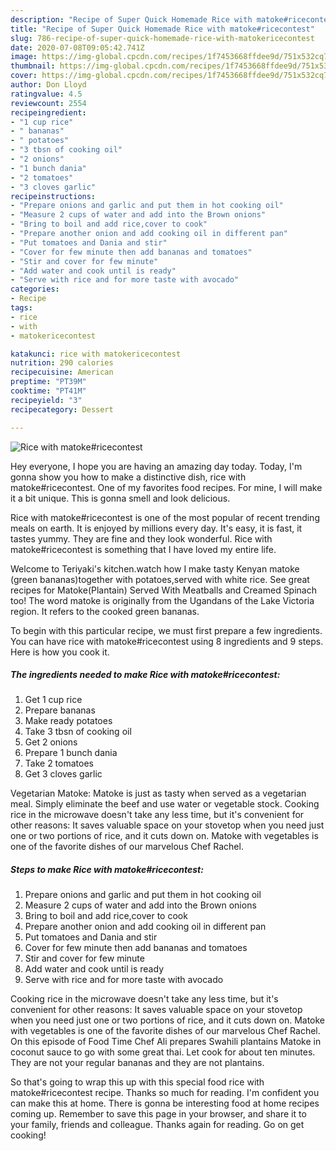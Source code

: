 ```yaml
---
description: "Recipe of Super Quick Homemade Rice with matoke#ricecontest"
title: "Recipe of Super Quick Homemade Rice with matoke#ricecontest"
slug: 786-recipe-of-super-quick-homemade-rice-with-matokericecontest
date: 2020-07-08T09:05:42.741Z
image: https://img-global.cpcdn.com/recipes/1f7453668ffdee9d/751x532cq70/rice-with-matokericecontest-recipe-main-photo.jpg
thumbnail: https://img-global.cpcdn.com/recipes/1f7453668ffdee9d/751x532cq70/rice-with-matokericecontest-recipe-main-photo.jpg
cover: https://img-global.cpcdn.com/recipes/1f7453668ffdee9d/751x532cq70/rice-with-matokericecontest-recipe-main-photo.jpg
author: Don Lloyd
ratingvalue: 4.5
reviewcount: 2554
recipeingredient:
- "1 cup rice"
- " bananas"
- " potatoes"
- "3 tbsn of cooking oil"
- "2 onions"
- "1 bunch dania"
- "2 tomatoes"
- "3 cloves garlic"
recipeinstructions:
- "Prepare onions and garlic and put them in hot cooking oil"
- "Measure 2 cups of water and add into the Brown onions"
- "Bring to boil and add rice,cover to cook"
- "Prepare another onion and add cooking oil in different pan"
- "Put tomatoes and Dania and stir"
- "Cover for few minute then add bananas and tomatoes"
- "Stir and cover for few minute"
- "Add water and cook until is ready"
- "Serve with rice and for more taste with avocado"
categories:
- Recipe
tags:
- rice
- with
- matokericecontest

katakunci: rice with matokericecontest 
nutrition: 290 calories
recipecuisine: American
preptime: "PT39M"
cooktime: "PT41M"
recipeyield: "3"
recipecategory: Dessert

---
```



![Rice with matoke#ricecontest](https://img-global.cpcdn.com/recipes/1f7453668ffdee9d/751x532cq70/rice-with-matokericecontest-recipe-main-photo.jpg)

Hey everyone, I hope you are having an amazing day today. Today, I'm gonna show you how to make a distinctive dish, rice with matoke#ricecontest. One of my favorites food recipes. For mine, I will make it a bit unique. This is gonna smell and look delicious.

Rice with matoke#ricecontest is one of the most popular of recent trending meals on earth. It is enjoyed by millions every day. It's easy, it is fast, it tastes yummy. They are fine and they look wonderful. Rice with matoke#ricecontest is something that I have loved my entire life.

Welcome to Teriyaki&#39;s kitchen.watch how I make tasty Kenyan matoke (green bananas)together with potatoes,served with white rice. See great recipes for Matoke(Plantain) Served With Meatballs and Creamed Spinach too! The word matoke is originally from the Ugandans of the Lake Victoria region. It refers to the cooked green bananas.


To begin with this particular recipe, we must first prepare a few ingredients. You can have rice with matoke#ricecontest using 8 ingredients and 9 steps. Here is how you cook it.

<!--inarticleads1-->

##### The ingredients needed to make Rice with matoke#ricecontest:

1. Get 1 cup rice
1. Prepare  bananas
1. Make ready  potatoes
1. Take 3 tbsn of cooking oil
1. Get 2 onions
1. Prepare 1 bunch dania
1. Take 2 tomatoes
1. Get 3 cloves garlic


Vegetarian Matoke: Matoke is just as tasty when served as a vegetarian meal. Simply eliminate the beef and use water or vegetable stock. Cooking rice in the microwave doesn&#39;t take any less time, but it&#39;s convenient for other reasons: It saves valuable space on your stovetop when you need just one or two portions of rice, and it cuts down on. Matoke with vegetables is one of the favorite dishes of our marvelous Chef Rachel. 

<!--inarticleads2-->

##### Steps to make Rice with matoke#ricecontest:

1. Prepare onions and garlic and put them in hot cooking oil
1. Measure 2 cups of water and add into the Brown onions
1. Bring to boil and add rice,cover to cook
1. Prepare another onion and add cooking oil in different pan
1. Put tomatoes and Dania and stir
1. Cover for few minute then add bananas and tomatoes
1. Stir and cover for few minute
1. Add water and cook until is ready
1. Serve with rice and for more taste with avocado


Cooking rice in the microwave doesn&#39;t take any less time, but it&#39;s convenient for other reasons: It saves valuable space on your stovetop when you need just one or two portions of rice, and it cuts down on. Matoke with vegetables is one of the favorite dishes of our marvelous Chef Rachel. On this episode of Food Time Chef Ali prepares Swahili plantains Matoke in coconut sauce to go with some great thai. Let cook for about ten minutes. They are not your regular bananas and they are not plantains. 

So that's going to wrap this up with this special food rice with matoke#ricecontest recipe. Thanks so much for reading. I'm confident you can make this at home. There is gonna be interesting food at home recipes coming up. Remember to save this page in your browser, and share it to your family, friends and colleague. Thanks again for reading. Go on get cooking!
